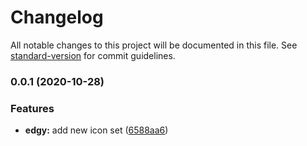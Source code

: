 # Changelog

All notable changes to this project will be documented in this file. See [standard-version](https://github.com/conventional-changelog/standard-version) for commit guidelines.

### 0.0.1 (2020-10-28)


### Features

* **edgy:** add new icon set ([6588aa6](https://github.com/gorango/glyphs/commit/6588aa64742fa5b20332a8da2b25f4fa20c16d14))
